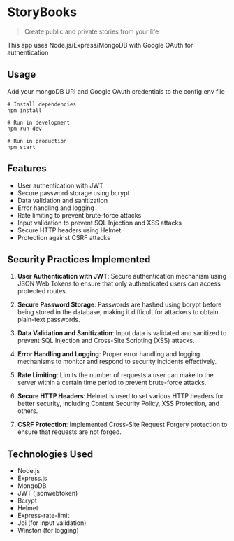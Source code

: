 # StoryBooks

> Create public and private stories from your life

This app uses Node.js/Express/MongoDB with Google OAuth for authentication

## Usage

Add your mongoDB URI and Google OAuth credentials to the config.env file

```
# Install dependencies
npm install

# Run in development
npm run dev

# Run in production
npm start
```

## Features
- User authentication with JWT
- Secure password storage using bcrypt
- Data validation and sanitization
- Error handling and logging
- Rate limiting to prevent brute-force attacks
- Input validation to prevent SQL Injection and XSS attacks
- Secure HTTP headers using Helmet
- Protection against CSRF attacks


## Security Practices Implemented

1. **User Authentication with JWT**: Secure authentication mechanism using JSON Web Tokens to ensure that only authenticated users can access protected routes.
    
2. **Secure Password Storage**: Passwords are hashed using bcrypt before being stored in the database, making it difficult for attackers to obtain plain-text passwords.
    
3. **Data Validation and Sanitization**: Input data is validated and sanitized to prevent SQL Injection and Cross-Site Scripting (XSS) attacks.
    
4. **Error Handling and Logging**: Proper error handling and logging mechanisms to monitor and respond to security incidents effectively.
    
5. **Rate Limiting**: Limits the number of requests a user can make to the server within a certain time period to prevent brute-force attacks.
    
6. **Secure HTTP Headers**: Helmet is used to set various HTTP headers for better security, including Content Security Policy, XSS Protection, and others.
    
7. **CSRF Protection**: Implemented Cross-Site Request Forgery protection to ensure that requests are not forged.
    

## Technologies Used

- Node.js
- Express.js
- MongoDB
- JWT (jsonwebtoken)
- Bcrypt
- Helmet
- Express-rate-limit
- Joi (for input validation)
- Winston (for logging)